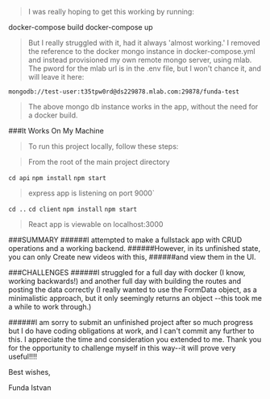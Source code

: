 > I was really hoping to get this working by running: 

docker-compose build
docker-compose up

>But I really struggled with it, had it always 'almost working.'
>I removed the reference to the docker mongo instance in docker-compose.yml 
>and instead provisioned my own remote mongo server, using mlab. 
>The pword for the mlab url is in the .env file, but I won't chance it, and will leave it here:

`mongodb://test-user:t35tpw0rd@ds229878.mlab.com:29878/funda-test
`

>The above mongo db instance works in the app, without the need for a docker build.

###It Works On My Machine

>To run this project locally, follow these steps:

>From the root of the main project directory

`cd api`
`npm install`
`npm start`
>express app is listening on port 9000`

`cd ..`
`cd client`
`npm install`
`npm start` 
>React app is viewable on localhost:3000


###SUMMARY
######I attempted to make a fullstack app with CRUD operations and a working backend. 
######However, in its unfinished state, you can only Create new videos with this, 
######and view them in the UI.

###CHALLENGES
######I struggled for a full day with docker (I know, working backwards!) and another full day with building the routes and posting the data correctly (I really wanted to use the FormData object, as a minimalistic approach, but it only seemingly returns an object --this took me a while to work through.)

######I am sorry to submit an unfinished project after so much progress but I do have coding obligations at work, and I can't commit any further to this. I appreciate the time and consideration you extended to me. Thank you for the opportunity to challenge myself in this way--it will prove very useful!!!!

Best wishes,

Funda Istvan
